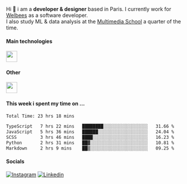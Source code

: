 Hi :wave: i am a **developer & designer** based in Paris. I currently work for [Welbees](https://www.welbees.com) as a software developer.<br /> I also study ML & data analysis at the [Multimedia School](https://www.ecole-multimedia.com/) a quarter of the time.

#### Main technologies
<img height="30" src="https://skillicons.dev/icons?i=js,ts,react,nextjs,threejs,nodejs,nestjs,laravel,mysql,git,docker" />

#### Other
<img height="30" src="https://skillicons.dev/icons?i=figma,ps,ai,ae,pr,blender,unreal,ableton" />

#### This week i spent my time on ...
<!--START_SECTION:waka-->

```txt
Total Time: 23 hrs 18 mins

TypeScript   7 hrs 22 mins   ████████░░░░░░░░░░░░░░░░░   31.66 %
JavaScript   5 hrs 36 mins   ██████░░░░░░░░░░░░░░░░░░░   24.04 %
SCSS         3 hrs 46 mins   ████░░░░░░░░░░░░░░░░░░░░░   16.23 %
Python       2 hrs 31 mins   ██▓░░░░░░░░░░░░░░░░░░░░░░   10.81 %
Markdown     2 hrs 9 mins    ██▒░░░░░░░░░░░░░░░░░░░░░░   09.25 %
```

<!--END_SECTION:waka-->

#### Socials

<a href="https://www.instagram.com/maximelbv/" target="_blank">![Instagram](https://img.shields.io/badge/Instagram-E4405F?style=for-the-badge&logo=instagram&logoColor=white)</a>
<a href="https://www.linkedin.com/in/maxime-lefebvre-85b545199" target="_blank">![Linkedin](https://img.shields.io/badge/LinkedIn-0077B5?style=for-the-badge&logo=linkedin&logoColor=white)</a>
